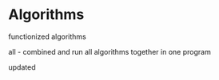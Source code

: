 # Algorithms

functionized algorithms

all - combined and run all algorithms together in one program

updated 
